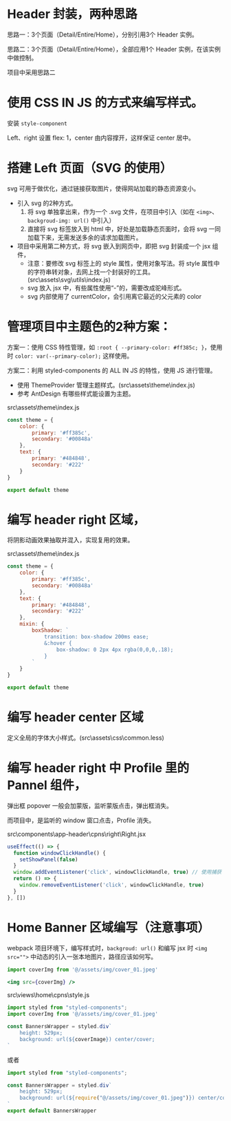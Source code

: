 # Header 封装，两种思路

思路一：3个页面（Detail/Entire/Home），分别引用3个 Header 实例。

思路二：3个页面（Detail/Entire/Home），全部应用1个 Header 实例，在该实例中做控制。

项目中采用思路二

# 使用 CSS IN JS 的方式来编写样式。

安装 `style-component`

Left、right 设置 flex: 1，center 由内容撑开，这样保证 center 居中。

# 搭建 Left 页面（SVG 的使用）

svg 可用于做优化，通过链接获取图片，使得网站加载的静态资源变小。

- 引入 svg 的2种方式。
	1. 将 svg 单独拿出来，作为一个 .svg 文件，在项目中引入（如在 `<img>`、`backgroud-img: url()` 中引入）
	2. 直接将 svg 标签放入到 html 中，好处是加载静态页面时，会将 svg 一同加载下来，无需发送多余的请求加载图片。
- 项目中采用第二种方式，将 svg 嵌入到网页中，即把 svg 封装成一个 jsx 组件，
	- 注意：要修改 svg 标签上的 style 属性，使用对象写法。将 style 属性中的字符串转对象，去网上找一个封装好的工具。(src\assets\svg\utils\index.js)
	- svg 放入 jsx 中，有些属性使用“-”的，需要改成驼峰形式。
	- svg 内部使用了 currentColor，会引用离它最近的父元素的 color

# 管理项目中主题色的2种方案：

方案一：使用 CSS 特性管理，如 `:root { --primary-color: #ff385c; }`，使用时 `color: var(--primary-color);` 这样使用。

方案二：利用 styled-components 的 ALL IN JS 的特性，使用 JS 进行管理。
- 使用 ThemeProvider 管理主题样式。(src\assets\theme\index.js)
- 参考 AntDesign 有哪些样式能设置为主题。

src\assets\theme\index.js

```js
const theme = {
	color: {
		primary: '#ff385c',
		secondary: '#00848a'
	},
	text: {
		primary: '#484848',
		secondary: '#222'
	}
}

export default theme

```



# 编写 header right 区域，

将阴影动画效果抽取并混入，实现复用的效果。

src\assets\theme\index.js

```js
const theme = {
	color: {
		primary: '#ff385c',
		secondary: '#00848a'
	},
	text: {
		primary: '#484848',
		secondary: '#222'
	},
	mixin: {
		boxShadow: `
			transition: box-shadow 200ms ease;
			&:hover {
				box-shadow: 0 2px 4px rgba(0,0,0,.18);
			}
		`
	}
}

export default theme

```



# 编写 header center 区域

定义全局的字体大小样式。(src\assets\css\common.less)

# 编写 header right 中 Profile 里的 Pannel 组件，

弹出框 popover 一般会加蒙版，监听蒙版点击，弹出框消失。

而项目中，是监听的 window 窗口点击，Profile 消失。

src\components\app-header\cpns\right\Right.jsx

```js
useEffect(() => {
  function windowClickHandle() {
    setShowPanel(false)
  }
  window.addEventListener('click', windowClickHandle, true) // 使用捕获
  return () => {
    window.removeEventListener('click', windowClickHandle, true)
  }
}, [])
```



# Home Banner 区域编写（注意事项）

webpack 项目环境下，编写样式时，`backgroud: url()` 和编写 jsx 时 `<img src="">` 中动态的引入一张本地图片，路径应该如何写。

```jsx
import coverImg from '@/assets/img/cover_01.jpeg'

<img src={coverImg} />
```

src\views\home\cpns\style.js

```jsx
import styled from "styled-components";
import coverImg from '@/assets/img/cover_01.jpeg'

const BannersWrapper = styled.div`
	height: 529px;
	background: url(${coverImage}) center/cover;
`
```

或者

```js
import styled from "styled-components";

const BannersWrapper = styled.div`
	height: 529px;
	background: url(${require("@/assets/img/cover_01.jpeg")}) center/cover;
`
export default BannersWrapper
```

